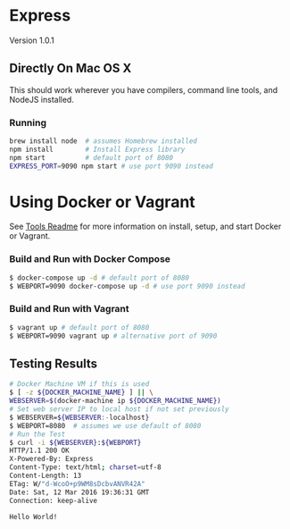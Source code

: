 # **Express**

Version 1.0.1

## **Directly On Mac OS X**

This should work wherever you have compilers, command line tools, and NodeJS installed.

### **Running**

```bash
brew install node  # assumes Homebrew installed
npm install        # Install Express library
npm start          # default port of 8080
EXPRESS_PORT=9090 npm start # use port 9090 instead
```

# **Using Docker or Vagrant**

See [Tools Readme](../TOOLS.md) for more information on install, setup, and start Docker or Vagrant.

### **Build and Run with Docker Compose**

```bash
$ docker-compose up -d # default port of 8080
$ WEBPORT=9090 docker-compose up -d # use port 9090 instead
```

### **Build and Run with Vagrant**

```bash
$ vagrant up # default port of 8080
$ WEBPORT=9090 vagrant up # alternative port of 9090
```

## **Testing Results**

```bash
# Docker Machine VM if this is used
$ [ -z ${DOCKER_MACHINE_NAME} ] || \
WEBSERVER=$(docker-machine ip ${DOCKER_MACHINE_NAME})
# Set web server IP to local host if not set previously
$ WEBSERVER=${WEBSERVER:-localhost}
$ WEBPORT=8080  # assumes we use default of 8080
# Run the Test
$ curl -i ${WEBSERVER}:${WEBPORT}
HTTP/1.1 200 OK
X-Powered-By: Express
Content-Type: text/html; charset=utf-8
Content-Length: 13
ETag: W/"d-WcoO+p9WM8sDcbvANVR42A"
Date: Sat, 12 Mar 2016 19:36:31 GMT
Connection: keep-alive

Hello World!
```

